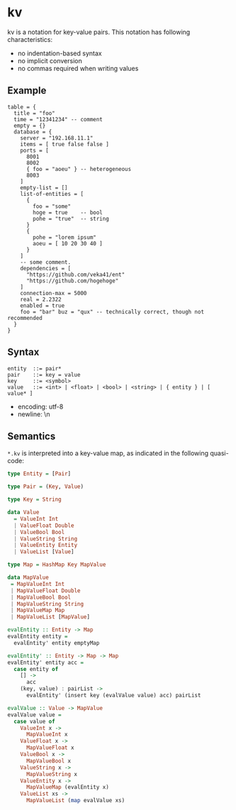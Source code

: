 # kv

kv is a notation for key-value pairs. This notation has following characteristics:

- no indentation-based syntax
- no implicit conversion
- no commas required when writing values

## Example
``` ento
table = {
  title = "foo"
  time = "12341234" -- comment
  empty = {}
  database = {
    server = "192.168.11.1"
    items = [ true false false ]
    ports = [
      8001
      8002
      { foo = "aoeu" } -- heterogeneous
      8003
    ]
    empty-list = []
    list-of-entities = [
      {
        foo = "some"
        hoge = true    -- bool
        pohe = "true"  -- string
      }
      {
        pohe = "lorem ipsum"
        aoeu = [ 10 20 30 40 ]
      }
    ]
    -- some comment.
    dependencies = [
      "https://github.com/veka41/ent"
      "https://github.com/hogehoge"
    ]
    connection-max = 5000
    real = 2.2322
    enabled = true
    foo = "bar" buz = "qux" -- technically correct, though not recommended
  }
}
```

## Syntax
``` text
entity  ::= pair*
pair    ::= key = value
key     ::= <symbol>
value   ::= <int> | <float> | <bool> | <string> | { entity } | [ value* ]
```

- encoding: utf-8
- newline: \n

## Semantics
`*.kv` is interpreted into a key-value map, as indicated in the following quasi-code:
``` haskell
type Entity = [Pair]

type Pair = (Key, Value)

type Key = String

data Value
  = ValueInt Int
  | ValueFloat Double
  | ValueBool Bool
  | ValueString String
  | ValueEntity Entity
  | ValueList [Value]

type Map = HashMap Key MapValue

data MapValue
 = MapValueInt Int
 | MapValueFloat Double
 | MapValueBool Bool
 | MapValueString String
 | MapValueMap Map
 | MapValueList [MapValue]

evalEntity :: Entity -> Map
evalEntity entity =
  evalEntity' entity emptyMap

evalEntity' :: Entity -> Map -> Map
evalEntity' entity acc =
  case entity of
    [] ->
      acc
    (key, value) : pairList ->
      evalEntity' (insert key (evalValue value) acc) pairList

evalValue :: Value -> MapValue
evalValue value =
  case value of
    ValueInt x ->
      MapValueInt x
    ValueFloat x ->
      MapValueFloat x
    ValueBool x ->
      MapValueBool x
    ValueString x ->
      MapValueString x
    ValueEntity x ->
      MapValueMap (evalEntity x)
    ValueList xs ->
      MapValueList (map evalValue xs)
```
